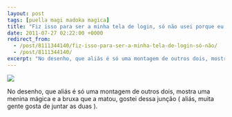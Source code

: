 ```yaml
---
layout: post
tags: [puella magi madoka magica]
title: "Fiz isso para ser a minha tela de login, só não usei porque eu acabaria viciando mais ainda em Madoka."
date: 2011-07-27 02:22:00 +0000
redirect_from:
  - /post/8111344140/fiz-isso-para-ser-a-minha-tela-de-login-só-não/
  - /post/8111344140/
excerpt: "No desenho, que aliás é só uma montagem de outros dois, mostra uma menina mágica e a bruxa que a matou, gostei dessa junção ( aliás, muita gente gosta de juntar as duas )."
---
```


![](https://41.media.tumblr.com/tumblr_loyzwoAfmS1qma17bo1_1280.jpg)

No desenho, que aliás é só uma montagem de outros dois, mostra uma
menina mágica e a bruxa que a matou, gostei dessa junção ( aliás, muita
gente gosta de juntar as duas ).

